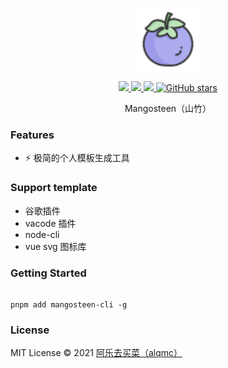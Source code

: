 <p align="center">
  <img width="100px" src="./assets/logo-min.png">
</p>

<p align="center">
  <a href="https://www.npmjs.org/package/mangosteen-cli">
  <img src="https://img.shields.io/npm/v/mangosteen-cli.svg">
  </a>
  <a href="https://npmcharts.com/compare/mangosteen-cli?minimal=true">
  <img src="https://img.shields.io/npm/dm/mangosteen-cli.svg?color=357C3C">
  </a>
  <a href="https://npmcharts.com/compare/mangosteen-cli?minimal=true">
  <img src="https://img.shields.io/npm/l/mangosteen-cli.svg?color=blue">
  </a>
  <a href="https://github.com/alqmc/mangosteen" target="__blank"><img alt="GitHub stars" src="https://img.shields.io/github/stars/alqmc/mangosteen?style=social">
  
  </a>
  <br>
</p>

<p align="center"> Mangosteen（山竹）</p>

### Features

- ⚡️ 极简的个人模板生成工具

### Support template

- 谷歌插件
- vacode 插件
- node-cli
- vue svg 图标库

### Getting Started

```shell

pnpm add mangosteen-cli -g

```

### License

MIT License © 2021 [阿乐去买菜（alqmc）](https://github.com/alqmc)

